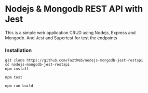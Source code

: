 # Nodejs & Mongodb REST API with Jest

This is a simple web application CRUD using Nodejs, Express and Mongodb. And Jest and Supertest for test the endpoints

### Installation

```shell
git clone https://github.com/FaztWeb/nodejs-mongodb-jest-restapi
cd nodejs-mongodb-jest-restapi
npm install
```

```shell
npm test
```

```shell
npm run build
```